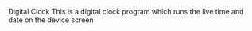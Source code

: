 Digital Clock 
This is a digital clock program which runs the live time and date on the device screen
